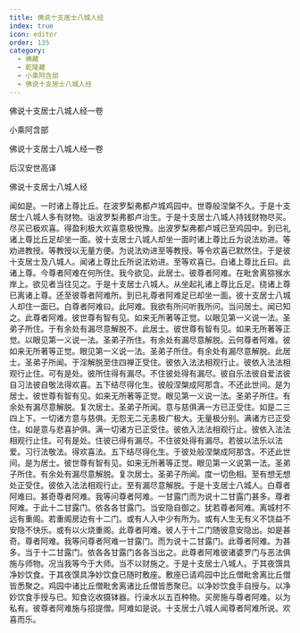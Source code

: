 ```yaml
---
title: 佛说十支居士八城人经
index: true
icon: editor
order: 135
category:
  - 佛藏
  - 乾隆藏
  - 小乘阿含部
  - 佛说十支居士八城人经
---
```


佛说十支居士八城人经一卷  

小乘阿含部  

佛说十支居士八城人经一卷  

后汉安世高译  

佛说十支居士八城人经  

闻如是。一时诸上尊比丘。在波罗梨弗都卢城鸡园中。世尊般涅槃不久。于是十支居士八城人多有财物。诣波罗梨弗都卢治生。于是十支居士八城人持钱财物尽买。尽买已极欢喜。得盈利极大欢喜意极悦豫。出波罗梨弗都卢城已至鸡园中。到已礼诸上尊比丘足却坐一面。彼十支居士八城人却坐一面时诸上尊比丘为说法劝进。等劝进教授。等教授以无量方便。为说法劝进至等教授。等令欢喜已默然住。于是彼十支居士及八城人。闻诸上尊比丘所说法劝进。至等欢喜已。白诸上尊比丘曰。此诸上尊。今尊者阿难在何所住。我今欲见。此居士。彼尊者阿难。在毗舍离猕猴水岸上。欲见者当往见之。于是十支居士八城人。从坐起礼诸上尊比丘足。绕诸上尊已离诸上尊。还至彼尊者阿难所。到已礼尊者阿难足已却坐一面。彼十支居士八城人却住一面已。白尊者阿难曰。此阿难。我欲有所问听我所问。当问居士。闻已知之。此尊者阿难。彼世尊有智有见。如来无所著等正觉。以眼见第一义说一法。圣弟子所住。于有余处有漏尽意解脱不。此居士。彼世尊有智有见。如来无所著等正觉。以眼见第一义说一法。圣弟子所住。有余处有漏尽意解脱。云何尊者阿难。彼如来无所著等正觉。眼见第一义说一法。圣弟子所住。有余处有漏尽意解脱。此居士。圣弟子所闻。于淫解脱至住四禅正受住。彼依入法法相观行止。彼依入法法相观行止住。可有是处。彼所住得有漏尽。不住彼处得有漏尽。彼自乐法彼自爱法彼自习法彼自敬法得欢喜。五下结尽得化生。彼般涅槃成阿那含。不还此世间。是为居士。彼世尊有智有见。如来无所著等正觉。眼见第一义说一法。圣弟子所住。有余处有漏尽意解脱。复次居士。圣弟子所闻。意与慈俱满一方已正受住。如是二三四上下。一切诸方意与慈俱。无怨无二无恚极广极大。无量极分别。满诸方已正受住。如是意与悲喜护俱。满一切诸方已正受住。彼依入法法相观行止。彼依入法法相观行止住。可有是处。住彼已得有漏尽。不住彼处得有漏尽。若彼以法乐以法爱。习行法敬法。得欢喜法。五下结尽得化生。于彼处般涅槃成阿那含。不还此世间。是为居士。彼世尊有智有见。如来无所著等正觉。眼见第一义说第一法。圣弟子所住。有余处有漏尽意解脱。复次居士。圣弟子所闻。度一切色相。至有想无想处正受住。彼依入法法相观行止。至有漏尽意解脱。于是十支居士八城人。白尊者阿难曰。甚奇尊者阿难。我等问尊者阿难。一甘露门而为说十二甘露门甚多。尊者阿难。于此十二甘露门。依各各甘露门。当安隐自御之。犹若尊者阿难。离城村不远有重阁。若重阁房边有十二门。或有人入中少有所为。或有人生无有义不饶益不安隐不快乐。或有以火烧重阁。此尊者阿难。彼人于十二门随彼意安隐出。如是甚奇。尊者阿难。我等问尊者阿难一甘露门。而为说十二甘露门。此尊者阿难。为甚多。当于十二甘露门。依各各甘露门各各当出之。此尊者阿难彼诸婆罗门与恶法俱施与师物。况当我等今于大师。当不以财施之。于是十支居士八城人。于其夜馔具净妙饮食。于其夜馔具净妙饮食已随时敷座。敷座已请鸡园中比丘僧毗舍离比丘僧皆悉聚之。鸡园中诸比丘僧毗舍离诸比丘僧皆悉聚已。以净妙饮食手自授与。以净妙饮食手授与已。知食讫收摄钵器。行澡水以五百种物。买房施与尊者阿难。以为私有。彼尊者阿难施与招提僧。阿难如是说。十支居士八城人闻尊者阿难所说。欢喜而乐。  

